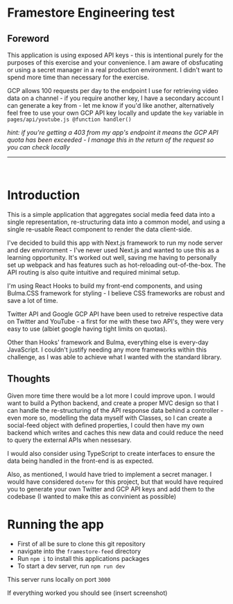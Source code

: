 # Framestore Engineering test
## Foreword
This application is using exposed API keys - this is intentional purely for the purposes of this exercise and your convenience.
I am aware of obsfucating or using a secret manager in a real production environment. I didn't want to spend more time than necessary for the exercise.

GCP allows 100 requests per day to the endpoint I use for retrieving video data on a channel - if you require another key, I have a secondary account I can generate a key from - let me know if you'd like another, alternatively feel free to use your own GCP API key locally and update the `key` variable in `pages/api/youtube.js @function handler()`

_hint: if you're getting a 403 from my app's endpoint it means the GCP API quota has been exceeded - I manage this in the return of the request so you can check locally_
<hr>
<br>

# Introduction
This is a simple application that aggregates social media feed data into a single representation, re-structuring data into a common model, and using a single re-usable React component to render the data client-side.

I've decided to build this app with Next.js framework to run my node server and dev environment - I've never used Next.js and wanted to use this as a learning opportunity. It's worked out well, saving me having to personally set up webpack and has features such as hot-reloading out-of-the-box. The API routing is also quite intuitive and required minimal setup.

I'm using React Hooks to build my front-end components, and using Bulma.CSS framework for styling - I believe CSS frameworks are robust and save a lot of time.

Twitter API and Google GCP API have been used to retreive respective data on Twitter and YouTube - a first for me with these two API's, they were very easy to use (albiet google having tight limits on quotas).

Other than Hooks' framework and Bulma, everything else is every-day JavaScript. I couldn't justify needing any more frameworks within this challenge, as I was able to achieve what I wanted with the standard library.

## Thoughts
Given more time there would be a lot more I could improve upon. I would want to build a Python backend, and create a proper MVC design so that I can handle the re-structuring of the API response data behind a controller - even more so, modelling the data myself with Classes, so I can create a social-feed object with defined properties, I could then have my own backend which writes and caches this new data and could reduce the need to query the external APIs when nessesary.

I would also consider using TypeScript to create interfaces to ensure the data being handled in the front-end is as expected.

Also, as mentioned, I would have tried to implement a secret manager. I would have considered `dotenv` for this project, but that would have required you to generate your own Twitter and GCP API keys and add them to the codebase (I wanted to make this as convinient as possible)

# Running the app
* First of all be sure to clone this git repository
* navigate into the `framestore-feed` directory
* Run `npm i` to install this applications packages
* To start a dev server, run `npm run dev`

This server runs locally on port `3000`

If everything worked you should see (insert screenshot)

#